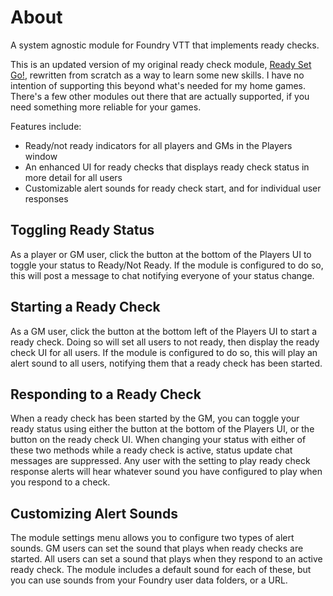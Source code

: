 # About
A system agnostic module for Foundry VTT that implements ready checks.

This is an updated version of my original ready check module, [Ready Set Go!](https://github.com/crash1115/ready-check), rewritten from scratch as a way to learn some new skills. I have no intention of supporting this beyond what's needed for my home games. There's a few other modules out there that are actually supported, if you need something more reliable for your games.

Features include:
- Ready/not ready indicators for all players and GMs in the Players window
- An enhanced UI for ready checks that displays ready check status in more detail for all users
- Customizable alert sounds for ready check start, and for individual user responses

## Toggling Ready Status
As a player or GM user, click the button at the bottom of the Players UI to toggle your status to Ready/Not Ready. If the module is configured to do so, this will post a message to chat notifying everyone of your status change.

## Starting a Ready Check
As a GM user, click the button at the bottom left of the Players UI to start a ready check. Doing so will set all users to not ready, then display the ready check UI for all users. If the module is configured to do so, this will play an alert sound to all users, notifying them that a ready check has been started.

## Responding to a Ready Check
When a ready check has been started by the GM, you can toggle your ready status using either the button at the bottom of the Players UI, or the button on the ready check UI. When changing your status with either of these two methods while a ready check is active, status update chat messages are suppressed. Any user with the setting to play ready check response alerts will hear whatever sound you have configured to play when you respond to a check.

## Customizing Alert Sounds
The module settings menu allows you to configure two types of alert sounds. GM users can set the sound that plays when ready checks are started. All users can set a sound that plays when they respond to an active ready check. The module includes a default sound for each of these, but you can use sounds from your Foundry user data folders, or a URL.
